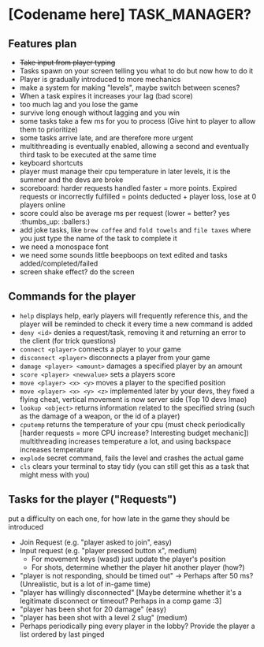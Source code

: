 # [Codename here] TASK_MANAGER?

## Features plan

- ~~Take input from player typing~~
- Tasks spawn on your screen telling you what to do but now how to do it
- Player is gradually introduced to more mechanics
- make a system for making "levels", maybe switch between scenes?
- When a task expires it increases your lag (bad score)
- too much lag and you lose the game
- survive long enough without lagging and you win
- some tasks take a few ms for you to process (Give hint to player to allow them to prioritize)
- some tasks arrive late, and are therefore more urgent
- multithreading is eventually enabled, allowing a second and eventually third task to be executed at the same time
- keyboard shortcuts
- player must manage their cpu temperature in later levels, it is the summer and the devs are broke
- scoreboard: harder requests handled faster = more points. Expired requests or incorrectly fulfilled = points deducted + player loss, lose at 0 players online
- score could also be average ms per request (lower = better? yes :thumbs_up: :ballers:)
- add joke tasks, like `brew coffee` and `fold towels` and `file taxes` where you just type the name of the task to complete it
- we need a monospace font
- we need some sounds little beepboops on text edited and tasks added/completed/failed
- screen shake effect? do the screen

## Commands for the player
- `help` displays help, early players will frequently reference this, and the player will be reminded to check it every time a new command is added
- `deny <id>` denies a request/task, removing it and returning an error to the client (for trick questions)
- `connect <player>` connects a player to your game
- `disconnect <player>` disconnects a player from your game 
- `damage <player> <amount>` damages a specified player by an amount
- `score <player> <newvalue>` sets a players score
- `move <player> <x> <y>` moves a player to the specified position
- `move <player> <x> <y> <z>` implemented later by your devs, they fixed a flying cheat, vertical movement is now server side (Top 10 devs lmao)
- `lookup <object>` returns information related to the specified string (such as the damage of a weapon, or the id of a player)
- `cputemp` returns the temperature of your cpu (must check periodically [harder requests = more CPU increase? Interesting budget mechanic])
multithreading increases temperature a lot, and using backspace increases temperature
- `explode` secret command, fails the level and crashes the actual game
- `cls` clears your terminal to stay tidy (you can still get this as a task that might mess with you)

## Tasks for the player ("Requests")
put a difficulty on each one, for how late in the game they should be introduced
- Join Request (e.g. "player asked to join", easy)
- Input request (e.g. "player pressed button x", medium)
    - For movement keys (wasd) just update the player's position
    - For shots, determine whether the player hit another player (how?)
- "player is not responding, should be timed out" -> Perhaps after 50 ms? (Unrealistic, but is a lot of in-game time)
- "player has willingly disconnected" [Maybe determine whether it's a legitimate disconnect or timeout? Perhaps in a comp game :3]
- "player has been shot for 20 damage" (easy)
- "player has been shot with a level 2 slug" (medium)
- Perhaps periodically ping every player in the lobby? Provide the player a list ordered by last pinged